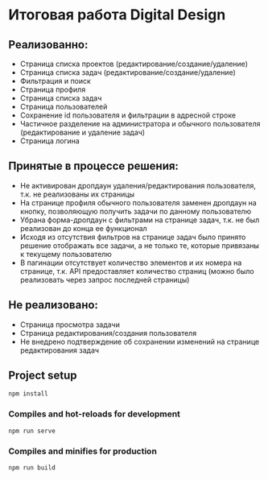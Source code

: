 # Итоговая работа Digital Design

## Реализованно:
* Страница списка проектов (редактирование/создание/удаление)
* Страница списка задач (редактирование/создание/удаление)
* Фильтрация и поиск
* Страница профиля
* Страница списка задач
* Страница пользователей
* Сохранение id пользователя и фильтрации в адресной строке
* Частичное разделение на администратора и обычного пользователя (редактирование и удаление задач)
* Страница логина

## Принятые в процессе решения:
* Не активирован дропдаун удаления/редактирования пользователя, т.к. не реализованы их страницы
* На странице профиля обычного пользователя заменен дропдаун на кнопку, позволяющую получить задачи по данному пользователю
* Убрана форма-дропдаун с фильтрами на странице задач, т.к. не был реализован до конца ее функционал
* Исходя из отсутствия фильтров на странице задач было принято решение отображать все задачи, а не только те, которые привязаны к текущему пользователю
* В пагинации отсутствует количество элементов и их номера на странице, т.к. API предоставляет количество страниц (можно было реализовать через запрос последней страницы)

## Не реализовано:
* Страница просмотра задачи
* Страница редактирования/создания пользователя
* Не внедрено подтверждение об сохранении изменений на странице редактирования задач

## Project setup
```
npm install
```

### Compiles and hot-reloads for development
```
npm run serve
```

### Compiles and minifies for production
```
npm run build
```

